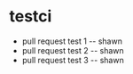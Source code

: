 testci
======
- pull request test 1 -- shawn
- pull request test 2 -- shawn
- pull request test 3 -- shawn
